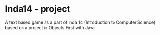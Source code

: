 Inda14 - project
=============

A text based game as a part of Inda 14 (Introduction to Computer Science) based on a project in Objects First with Java
